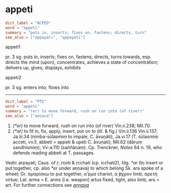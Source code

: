 # appeti

``` toml
dict_label = "NCPED"
word = "appeti"
summary = "puts in, inserts; fixes on, fastens; directs, turn"
see_also = ["appayati", "appayati"]
```

appeti1

pr. 3 sg. puts in, inserts; fixes on, fastens; directs, turns towards, esp. directs the mind (upon), concentrates, achieves a state of concentration; delivers up, gives; displays, exhibits

appeti2

pr. 3 sg. enters into; flows into

--------------------

``` toml
dict_label = "PTS"
word = "appeti"
summary = "(er) to move forward, rush on run into (of river)"
see_also = ["aṇṇava"]
```

1. *(\*er)* to move forward, rush on run into (of river) Vin.ii.238; Mil.70.
2. *(\*ar)* to fit in, fix, apply, insert, put on to (lit. & fig.) Vin.ii.136 Vin.ii.137; Ja.iii.34 (nimba\-sūlasmiṃ to impale, C. āvuṇāti), Ja.vi.17 (T. sūlasmiṃ acceti, vv.ll. abbeti = appeti & upeti C. āvuṇati); Mil.62 (dāruṃ sandhismiṃ); Vv\-a.110 (saññāṇaṃ). Cp. Trenckner, *Notes* 64 n. 19, who defends reading abbeti at T. passages.

Vedic arpayati, Caus. of *ṛ*; ṛṇoti & ṛcchati (cp. icchati2), Idg. *\*ar* (to insert or put together, cp. also *\*er* under aṇṇava) to which belong Sk. ara spoke of a wheel; Gr. ἀραρίσκω to put together, α ̔́ρμα chariot, α ̓́ρχρον limb, ἀρετή virtue; Lat. arma = E. arms (i.e. weapon) artus fixed, tight, also limb, ars = art. For further connections see *[aṇṇava](aṇṇava.md)*

